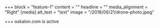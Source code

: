 +++
block = "feature-1"
content = ""
headline = ""
media_alignment = "Right"
[media]
alt_text = "text"
image = "/2018/06/21/drone-photo.jpeg"

+++
oskalon.com is active